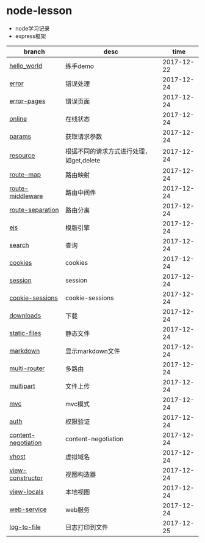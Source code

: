 # node-lesson
- node学习记录    
- express框架

branch|desc | time
---|---|---
[hello_world](https://github.com/pizitai/node-lesson/tree/hello_world)|练手demo|2017-12-22
[error](https://github.com/pizitai/node-lesson/tree/error)|错误处理|2017-12-24
[error-pages](https://github.com/pizitai/node-lesson/tree/error-pages)|错误页面|2017-12-24
[online](https://github.com/pizitai/node-lesson/tree/online)|在线状态|2017-12-24
[params](https://github.com/pizitai/node-lesson/tree/params)|获取请求参数|2017-12-24
[resource](https://github.com/pizitai/node-lesson/tree/resource)|根据不同的请求方式进行处理，如get,delete|2017-12-24
[route-map](https://github.com/pizitai/node-lesson/tree/route-map)|路由映射|2017-12-24
[route-middleware](https://github.com/pizitai/node-lesson/tree/route-middleware)|路由中间件|2017-12-24
[route-separation](https://github.com/pizitai/node-lesson/tree/route-separation)|路由分离|2017-12-24
[ejs](https://github.com/pizitai/node-lesson/tree/ejs)|模版引擎|2017-12-24
[search](https://github.com/pizitai/node-lesson/tree/search)|查询|2017-12-24
[cookies](https://github.com/pizitai/node-lesson/tree/cookies)|cookies|2017-12-24
[session](https://github.com/pizitai/node-lesson/tree/session)|session|2017-12-24
[cookie-sessions](https://github.com/pizitai/node-lesson/tree/cookie-sessions)|cookie-sessions|2017-12-24
[downloads](https://github.com/pizitai/node-lesson/tree/downloads)|下载|2017-12-24
[static-files](https://github.com/pizitai/node-lesson/tree/static-files)|静态文件|2017-12-24
[markdown](https://github.com/pizitai/node-lesson/tree/markdown)|显示markdown文件|2017-12-24
[multi-router](https://github.com/pizitai/node-lesson/tree/multi-router)|多路由|2017-12-24
[multipart](https://github.com/pizitai/node-lesson/tree/multipart)|文件上传|2017-12-24
[mvc](https://github.com/pizitai/node-lesson/tree/mvc)|mvc模式|2017-12-24
[auth](https://github.com/pizitai/node-lesson/tree/auth)|权限验证|2017-12-24
[content-negotiation](https://github.com/pizitai/node-lesson/tree/content-negotiation)|content-negotiation|2017-12-24
[vhost](https://github.com/pizitai/node-lesson/tree/vhost)|虚拟域名|2017-12-24
[view-constructor](https://github.com/pizitai/node-lesson/tree/view-constructor)|视图构造器|2017-12-24
[view-locals](https://github.com/pizitai/node-lesson/tree/view-locals)|本地视图|2017-12-24
[web-service](https://github.com/pizitai/node-lesson/tree/web-service)|web服务|2017-12-24
[log-to-file](https://github.com/pizitai/node-lesson/tree/log-to-file)|日志打印到文件|2017-12-25
